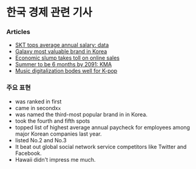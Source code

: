 # 한국 경제 관련 기사

### Articles <a href="#articles" id="articles"></a>

* [SKT tops average annual salary: data](http://news.naver.com/main/read.nhn?mode=LSD\&mid=sec\&sid1=104\&oid=044\&aid=0000130532)
* [Galaxy most valuable brand in Korea](http://news.naver.com/main/read.nhn?mode=LSD\&mid=sec\&sid1=104\&oid=044\&aid=0000130346)
* [Economic slump takes toll on online sales](http://news.naver.com/main/read.nhn?mode=LSD\&mid=sec\&sid1=104\&oid=044\&aid=0000130616)
* [Summer to be 6 months by 2091: KMA](http://news.naver.com/main/read.nhn?mode=LSD\&mid=sec\&sid1=104\&oid=044\&aid=0000130394)
* [Music digitalization bodes well for K-pop](http://news.naver.com/main/read.nhn?mode=LSD\&mid=sec\&sid1=104\&oid=044\&aid=0000130447)

### 주요 표현 <a href="#undefined" id="undefined"></a>

* was ranked in first
* came in secondx`x`
* was named the third-most popular brand in in Korea.
* took the fourth and fifth spots
* topped list of highest average annual paycheck for employees among major Korean companies last year.
* listed No.2 and No.3
* It beat out global social network service competitors like Twitter and Facebook.
* Hawaii didn't impress me much.

